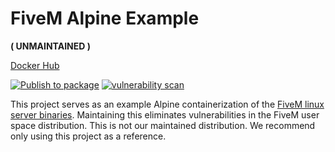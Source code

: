 # FiveM Alpine Example 
**( UNMAINTAINED )**

[Docker Hub](https://hub.docker.com/r/purpleworld/game)

[![Publish to package](https://github.com/purple-world/fivem-service/actions/workflows/publish.yml/badge.svg)](https://github.com/purple-world/fivem-service/actions/workflows/publish.yml) [![vulnerability scan](https://github.com/purple-world/fivem-service/actions/workflows/scan.yml/badge.svg)](https://github.com/purple-world/fivem-service/actions/workflows/scan.yml)

This project serves as an example Alpine containerization of the [FiveM linux server binaries](https://runtime.fivem.net/artifacts/fivem/build_proot_linux/master/).  Maintaining this eliminates vulnerabilities in the FiveM user space distribution. This is not our maintained distribution. We recommend only using this project as a reference.
